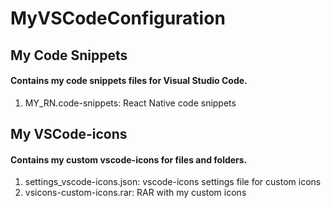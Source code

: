 # MyVSCodeConfiguration

## My Code Snippets
#### Contains my code snippets files for Visual Studio Code.
1. MY_RN.code-snippets: React Native code snippets

## My VSCode-icons
#### Contains my custom vscode-icons for files and folders.
1. settings_vscode-icons.json: vscode-icons settings file for custom icons
2. vsicons-custom-icons.rar: RAR with my custom icons
